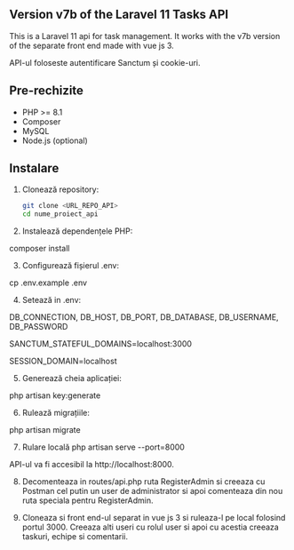## Version v7b of the Laravel 11 Tasks API
This is a Laravel 11 api for task management. It works with the v7b version of the separate front end made with vue js 3. 

API-ul foloseste autentificare Sanctum și cookie-uri.

## Pre-rechizite

- PHP >= 8.1
- Composer
- MySQL 
- Node.js (optional)

## Instalare

1. Clonează repository:
   ```bash
   git clone <URL_REPO_API>
   cd nume_proiect_api

2. Instalează dependențele PHP:

composer install

3. Configurează fișierul .env:

cp .env.example .env


4. Setează in .env:

DB_CONNECTION, DB_HOST, DB_PORT, DB_DATABASE, DB_USERNAME, DB_PASSWORD

SANCTUM_STATEFUL_DOMAINS=localhost:3000

SESSION_DOMAIN=localhost

5. Generează cheia aplicației:

php artisan key:generate


6. Rulează migrațiile:

php artisan migrate

7. Rulare locală
php artisan serve --port=8000

API-ul va fi accesibil la http://localhost:8000.

8. Decomenteaza in routes/api.php ruta RegisterAdmin si creeaza cu Postman cel putin un user de administrator si apoi comenteaza din nou ruta speciala pentru RegisterAdmin. 

9. Cloneaza si front end-ul separat in vue js 3 si ruleaza-l pe local 
folosind portul 3000. Creeaza alti useri cu rolul user si apoi cu acestia creeaza taskuri, echipe si comentarii. 